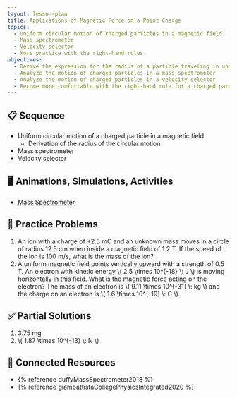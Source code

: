 ```yaml
---
layout: lesson-plan
title: Applications of Magnetic Force on a Point Charge
topics:
  - Uniform circular motion of charged particles in a magnetic field
  - Mass spectrometer
  - Velocity selector
  - More practice with the right-hand rules
objectives:
  - Derive the expression for the radius of a particle traveling in uniform circular motion in a magnetic field
  - Analyze the motion of charged particles in a mass spectrometer
  - Analyze the motion of charged particles in a velocity selector
  - Become more comfortable with the right-hand rule for a charged particle in a magnetic field
---
```


## 📋 Sequence

* Uniform circular motion of a charged particle in a magnetic field
  * Derivation of the radius of the circular motion
* Mass spectrometer
* Velocity selector

## 🖥️ Animations, Simulations, Activities

* [Mass Spectrometer](https://physics.bu.edu/~duffy/HTML5/mass_spectrometer.html)

## 📝 Practice Problems

1. An ion with a charge of +2.5 mC and an unknown mass moves in a circle of radius 12.5 cm when inside a magnetic field of 1.2 T. If the speed of the ion is 100 m/s, what is the mass of the ion?
2. A uniform magnetic field points vertically upward with a strength of 0.5 T. An electron with kinetic energy \\( 2.5 \times 10^{-18} \\: J \\) is moving horizontally in this field. What is the magnetic force acting on the electron? The mass of an electron is \\( 9.11 \times 10^{-31} \\: kg \\) and the charge on an electron is \\( 1.6 \times 10^{-19} \\: C \\).

## ✅ Partial Solutions

1. 3.75 mg
2. \\( 1.87 \\times 10^{-13} \\: N \\)

## 📘 Connected Resources

* {% reference duffyMassSpectrometer2018 %}
* {% reference giambattistaCollegePhysicsIntegrated2020 %}
